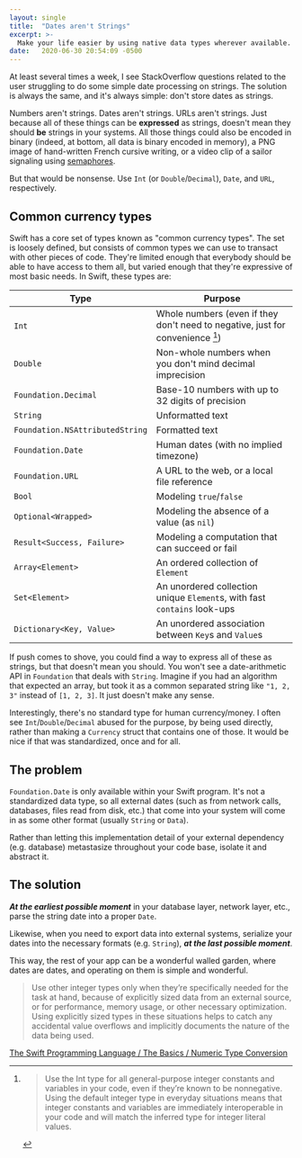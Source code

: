 ```yaml
---
layout: single
title:  "Dates aren't Strings"
excerpt: >-
  Make your life easier by using native data types wherever available.
date:   2020-06-30 20:54:09 -0500
---
```

At least several times a week, I see StackOverflow questions related to the user struggling to do some simple date processing on strings. The solution is always the same, and it's always simple: don't store dates as strings.

Numbers aren't strings. Dates aren't strings. URLs aren't strings. Just because all of these things can be **expressed** as strings, doesn't mean they should **be** strings in your systems. All those things could also be encoded in binary (indeed, at bottom, all data is binary encoded in memory), a PNG image of hand-written French cursive writing, or a video clip of a sailor signaling using [semaphores](https://en.wikipedia.org/wiki/Semaphore_(programming)).

But that would be nonsense. Use `Int` (or `Double`/`Decimal`), `Date`, and `URL`, respectively.

## Common currency types

Swift has a core set of types known as "common currency types". The set is loosely defined, but consists of common types we can use to transact with other pieces of code. They're limited enough that everybody should be able to have access to them all, but varied enough that they're expressive of most basic needs. In Swift, these types are:

| Type                            | Purpose                                                                        |
| ------------------------------- | ------------------------------------------------------------------------------ |
| `Int`                           | Whole numbers (even if they don't need to negative, just for convenience [^1]) |
| `Double`                        | Non-whole numbers when you don't mind decimal imprecision                      |
| `Foundation.Decimal`            | Base-10 numbers with up to 32 digits of precision                              |
| `String`                        | Unformatted text                                                               |
| `Foundation.NSAttributedString` | Formatted text                                                                 |
| `Foundation.Date`               | Human dates (with no implied timezone)                                         |
| `Foundation.URL`                | A URL to the web, or a local file reference                                    |
| `Bool`                          | Modeling `true`/`false`                                                        |
| `Optional<Wrapped>`             | Modeling the absence of a value (as `nil`)                                     |
| `Result<Success, Failure>`      | Modeling a computation that can succeed or fail                                |
| `Array<Element>`                | An ordered collection of `Element`                                             |
| `Set<Element>`                  | An unordered collection unique `Element`s, with fast `contains` look-ups        |
| `Dictionary<Key, Value>`        | An unordered association between `Key`s and `Value`s                           |

If push comes to shove, you could find a way to express all of these as strings, but that doesn't mean you should. You won't see a date-arithmetic API in `Foundation` that deals with `String`. Imagine if you had an algorithm that expected an array, but took it as a common separated string like `"1, 2, 3"` instead of `[1, 2, 3]`. It just doesn't make any sense.

Interestingly, there's no standard type for human currency/money. I often see `Int`/`Double`/`Decimal` abused for the purpose, by being used directly, rather than making a `Currency` struct that contains one of those. It would be nice if that was standardized, once and for all.

## The problem

`Foundation.Date` is only available within your Swift program. It's not a standardized data type, so all external dates (such as from network calls, databases, files read from disk, etc.) that come into your system will come in as some other format (usually `String` or `Data`).

Rather than letting this implementation detail of your external dependency (e.g. database) metastasize throughout your code base, isolate it and abstract it.

## The solution

***At the earliest possible moment*** in your database layer, network layer, etc., parse the string date into a proper `Date`.

Likewise, when you need to export data into external systems, serialize your dates into the necessary formats (e.g. `String`), ***at the last possible moment***.

This way, the rest of your app can be a wonderful walled garden, where dates are dates, and operating on them is simple and wonderful.

[^1]: > Use the Int type for all general-purpose integer constants and variables in your code, even if they’re known to be nonnegative. Using the default integer type in everyday situations means that integer constants and variables are immediately interoperable in your code and will match the inferred type for integer literal values.
  >
  > Use other integer types only when they’re specifically needed for the task at hand, because of explicitly sized data from an external source, or for performance, memory usage, or other necessary optimization. Using explicitly sized types in these situations helps to catch any accidental value overflows and implicitly documents the nature of the data being used.

  [The Swift Programming Language / The Basics / Numeric Type Conversion](https://docs.swift.org/swift-book/LanguageGuide/TheBasics.html#ID324)

